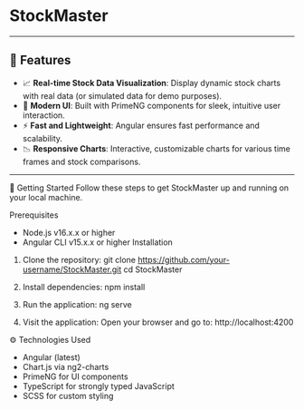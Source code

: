 # StockMaster



---

## 🌟 Features

- 📈 **Real-time Stock Data Visualization**: Display dynamic stock charts with real data (or simulated data for demo purposes).
- 🎨 **Modern UI**: Built with PrimeNG components for sleek, intuitive user interaction.
- ⚡ **Fast and Lightweight**: Angular ensures fast performance and scalability.
- 📉 **Responsive Charts**: Interactive, customizable charts for various time frames and stock comparisons.
  
---

🚀 Getting Started
Follow these steps to get StockMaster up and running on your local machine.

Prerequisites
- Node.js v16.x.x or higher
- Angular CLI v15.x.x or higher
Installation

1. Clone the repository: git clone https://github.com/your-username/StockMaster.git
cd StockMaster

2. Install dependencies:
npm install

3. Run the application:
ng serve

4. Visit the application:
Open your browser and go to: http://localhost:4200

⚙️ Technologies Used
- Angular (latest)
- Chart.js via ng2-charts
- PrimeNG for UI components
- TypeScript for strongly typed JavaScript
- SCSS for custom styling
